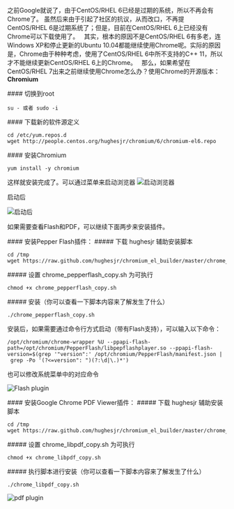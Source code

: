 之前Google就说了，由于CentOS/RHEL 6已经是过期的系统，所以不再会有Chrome了。 虽然后来由于引起了社区的抗议，从而改口，不再提CentOS/RHEL 6是过期系统了；但是，目前在CentOS/RHEL 6上已经没有Chrome可以下载使用了。
  其实，根本的原因不是CentOS/RHEL 6有多老，连Windows XP和停止更新的Ubuntu 10.04都能继续使用Chrome呢。实际的原因是，Chrome由于种种考虑，使用了CentOS/RHEL 6中所不支持的C++ 11，所以才不能继续更新CentOS/RHEL 6上的Chrome。
  那么，如果希望在CentOS/RHEL 7出来之前继续使用Chrome怎么办？使用Chrome的开源版本：**Chromium**

#### 切换到root
```
su - 或者 sudo -i
```
#### 下载新的软件源定义
```
cd /etc/yum.repos.d
wget http://people.centos.org/hughesjr/chromium/6/chromium-el6.repo
```
#### 安装Chromium
```
yum install -y chromium
```
这样就安装完成了。可以通过菜单来启动浏览器
![启动浏览器](https://czero000.github.io/images/centos/chromium-1.png)

启动后

![启动后](https://czero000.github.io/images/centos/chromium-2.png)



如果需要查看Flash和PDF，可以继续下面两步来安装插件。

#### 安装Pepper Flash插件：
##### 下载 hughesjr 辅助安装脚本
```
cd /tmp
wget https://raw.github.com/hughesjr/chromium_el_builder/master/chrome_pepperflash_copy.sh
```

##### 设置 chrome_pepperflash_copy.sh 为可执行
```
chmod +x chrome_pepperflash_copy.sh
```
##### 安装（你可以查看一下脚本内容来了解发生了什么）

```
./chrome_pepperflash_copy.sh
```
安装后，如果需要通过命令行方式启动（带有Flash支持），可以输入以下命令：

```
/opt/chromium/chrome-wrapper %U --ppapi-flash-path=/opt/chromium/PepperFlash/libpepflashplayer.so --ppapi-flash-version=$(grep '"version":' /opt/chromium/PepperFlash/manifest.json | grep -Po '(?<=version": ")(?:\d|\.)*')
```
 也可以修改系统菜单中的对应命令

![Flash plugin ](https://czero000.github.io/images/centos/chromium-3.png)


#### 安装Google Chrome PDF Viewer插件：
##### 下载 hughesjr 辅助安装脚本
```
cd /tmp
wget https://raw.github.com/hughesjr/chromium_el_builder/master/chrome_libpdf_copy.sh
```
##### 设置 chrome_libpdf_copy.sh 为可执行
```
chmod +x chrome_libpdf_copy.sh
```

##### 执行脚本进行安装（你可以查看一下脚本内容来了解发生了什么）
```
./chrome_libpdf_copy.sh
```
![pdf plugin](https://czero000.github.io/images/centos/chromium-3.png)
